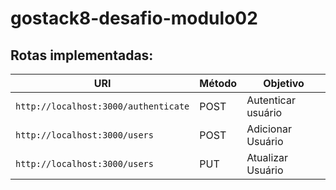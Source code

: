 # gostack8-desafio-modulo02

## Rotas implementadas:

| URI                                  | Método | Objetivo           |
| ------------------------------------ | ------ | ------------------ |
| `http://localhost:3000/authenticate` | POST   | Autenticar usuário |
| `http://localhost:3000/users`        | POST   | Adicionar Usuário  |
| `http://localhost:3000/users`        | PUT    | Atualizar Usuário  |

